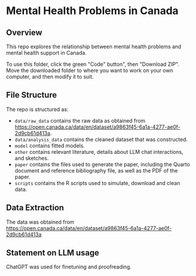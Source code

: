 # Mental Health Problems in Canada

## Overview

This repo explores the relationship between mental health problems and mental health support in Canada. 

To use this folder, click the green "Code" button", then "Download ZIP". Move the downloaded folder to where you want to work on your own computer, and then modify it to suit.

## File Structure

The repo is structured as:

-   `data/raw_data` contains the raw data as obtained from https://open.canada.ca/data/en/dataset/a9863f45-6a1a-4277-ae0f-2d9cb61d413a.
-   `data/analysis_data` contains the cleaned dataset that was constructed.
-   `model` contains fitted models. 
-   `other` contains relevant literature, details about LLM chat interactions, and sketches.
-   `paper` contains the files used to generate the paper, including the Quarto document and reference bibliography file, as well as the PDF of the paper. 
-   `scripts` contains the R scripts used to simulate, download and clean data.

## Data Extraction

The data was obtained from https://open.canada.ca/data/en/dataset/a9863f45-6a1a-4277-ae0f-2d9cb61d413a


## Statement on LLM usage

ChatGPT was used for finetuning and proofreading.
